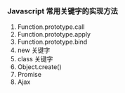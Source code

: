 ### Javascript 常用关键字的实现方法

1. Function.prototype.call
2. Function.prototype.apply
3. Function.prototype.bind
4. new 关键字
5. class 关键字
6. Object.create()
7. Promise
8. Ajax